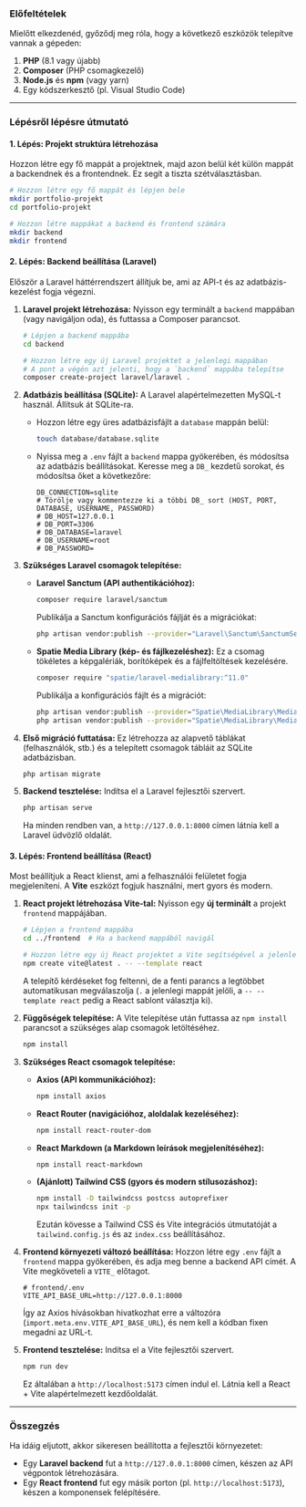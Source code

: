 ### Előfeltételek

Mielőtt elkezdenéd, győződj meg róla, hogy a következő eszközök telepítve vannak a gépeden:
1.  **PHP** (8.1 vagy újabb)
2.  **Composer** (PHP csomagkezelő)
3.  **Node.js** és **npm** (vagy yarn)
4.  Egy kódszerkesztő (pl. Visual Studio Code)

---

### Lépésről lépésre útmutató

#### 1. Lépés: Projekt struktúra létrehozása

Hozzon létre egy fő mappát a projektnek, majd azon belül két külön mappát a backendnek és a frontendnek. Ez segít a tiszta szétválasztásban.

```bash
# Hozzon létre egy fő mappát és lépjen bele
mkdir portfolio-projekt
cd portfolio-projekt

# Hozzon létre mappákat a backend és frontend számára
mkdir backend
mkdir frontend
```

#### 2. Lépés: Backend beállítása (Laravel)

Először a Laravel háttérrendszert állítjuk be, ami az API-t és az adatbázis-kezelést fogja végezni.

1.  **Laravel projekt létrehozása:**
    Nyisson egy terminált a `backend` mappában (vagy navigáljon oda), és futtassa a Composer parancsot.

    ```bash
    # Lépjen a backend mappába
    cd backend
    
    # Hozzon létre egy új Laravel projektet a jelenlegi mappában
    # A pont a végén azt jelenti, hogy a `backend` mappába telepítse
    composer create-project laravel/laravel .
    ```

2.  **Adatbázis beállítása (SQLite):**
    A Laravel alapértelmezetten MySQL-t használ. Állítsuk át SQLite-ra.

    *   Hozzon létre egy üres adatbázisfájlt a `database` mappán belül:
        ```bash
        touch database/database.sqlite
        ```
    *   Nyissa meg a `.env` fájlt a `backend` mappa gyökerében, és módosítsa az adatbázis beállításokat. Keresse meg a `DB_` kezdetű sorokat, és módosítsa őket a következőre:
        ```env
        DB_CONNECTION=sqlite
        # Törölje vagy kommentezze ki a többi DB_ sort (HOST, PORT, DATABASE, USERNAME, PASSWORD)
        # DB_HOST=127.0.0.1
        # DB_PORT=3306
        # DB_DATABASE=laravel
        # DB_USERNAME=root
        # DB_PASSWORD=
        ```

3.  **Szükséges Laravel csomagok telepítése:**

    *   **Laravel Sanctum (API authentikációhoz):**
        ```bash
        composer require laravel/sanctum
        ```
        Publikálja a Sanctum konfigurációs fájlját és a migrációkat:
        ```bash
        php artisan vendor:publish --provider="Laravel\Sanctum\SanctumServiceProvider"
        ```

    *   **Spatie Media Library (kép- és fájlkezeléshez):** Ez a csomag tökéletes a képgalériák, borítóképek és a fájlfeltöltések kezelésére.
        ```bash
        composer require "spatie/laravel-medialibrary:^11.0"
        ```
        Publikálja a konfigurációs fájlt és a migrációt:
        ```bash
        php artisan vendor:publish --provider="Spatie\MediaLibrary\MediaLibraryServiceProvider" --tag="medialibrary-migrations"
        php artisan vendor:publish --provider="Spatie\MediaLibrary\MediaLibraryServiceProvider" --tag="medialibrary-config"
        ```

4.  **Első migráció futtatása:**
    Ez létrehozza az alapvető táblákat (felhasználók, stb.) és a telepített csomagok tábláit az SQLite adatbázisban.

    ```bash
    php artisan migrate
    ```

5.  **Backend tesztelése:**
    Indítsa el a Laravel fejlesztői szervert.
    ```bash
    php artisan serve
    ```
    Ha minden rendben van, a `http://127.0.0.1:8000` címen látnia kell a Laravel üdvözlő oldalát.

#### 3. Lépés: Frontend beállítása (React)

Most beállítjuk a React klienst, ami a felhasználói felületet fogja megjeleníteni. A **Vite** eszközt fogjuk használni, mert gyors és modern.

1.  **React projekt létrehozása Vite-tal:**
    Nyisson egy **új terminált** a projekt `frontend` mappájában.

    ```bash
    # Lépjen a frontend mappába
    cd ../frontend  # Ha a backend mappából navigál
    
    # Hozzon létre egy új React projektet a Vite segítségével a jelenlegi mappában
    npm create vite@latest . -- --template react
    ```
    A telepítő kérdéseket fog feltenni, de a fenti parancs a legtöbbet automatikusan megválaszolja (`.` a jelenlegi mappát jelöli, a `-- --template react` pedig a React sablont választja ki).

2.  **Függőségek telepítése:**
    A Vite telepítése után futtassa az `npm install` parancsot a szükséges alap csomagok letöltéséhez.
    ```bash
    npm install
    ```

3.  **Szükséges React csomagok telepítése:**

    *   **Axios (API kommunikációhoz):**
        ```bash
        npm install axios
        ```
    *   **React Router (navigációhoz, aloldalak kezeléséhez):**
        ```bash
        npm install react-router-dom
        ```
    *   **React Markdown (a Markdown leírások megjelenítéséhez):**
        ```bash
        npm install react-markdown
        ```
    *   **(Ajánlott) Tailwind CSS (gyors és modern stílusozáshoz):**
        ```bash
        npm install -D tailwindcss postcss autoprefixer
        npx tailwindcss init -p
        ```
        Ezután kövesse a Tailwind CSS és Vite integrációs útmutatóját a `tailwind.config.js` és az `index.css` beállításához.

4.  **Frontend környezeti változó beállítása:**
    Hozzon létre egy `.env` fájlt a `frontend` mappa gyökerében, és adja meg benne a backend API címét. A Vite megköveteli a `VITE_` előtagot.

    ```env
    # frontend/.env
    VITE_API_BASE_URL=http://127.0.0.1:8000
    ```
    Így az Axios hívásokban hivatkozhat erre a változóra (`import.meta.env.VITE_API_BASE_URL`), és nem kell a kódban fixen megadni az URL-t.

5.  **Frontend tesztelése:**
    Indítsa el a Vite fejlesztői szervert.
    ```bash
    npm run dev
    ```
    Ez általában a `http://localhost:5173` címen indul el. Látnia kell a React + Vite alapértelmezett kezdőoldalát.

---

### Összegzés

Ha idáig eljutott, akkor sikeresen beállította a fejlesztői környezetet:
*   Egy **Laravel backend** fut a `http://127.0.0.1:8000` címen, készen az API végpontok létrehozására.
*   Egy **React frontend** fut egy másik porton (pl. `http://localhost:5173`), készen a komponensek felépítésére.
